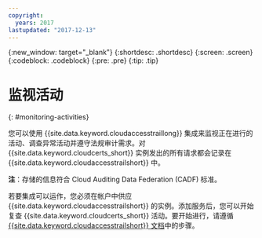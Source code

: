 ```yaml
---
copyright:
  years: 2017
lastupdated: "2017-12-13"
---
```

{:new_window: target="_blank"}
{:shortdesc: .shortdesc}
{:screen: .screen}
{:codeblock: .codeblock}
{:pre: .pre}
{:tip: .tip}

# 监视活动
{: #monitoring-activities}

您可以使用 {{site.data.keyword.cloudaccesstraillong}} 集成来监视正在进行的活动、调查异常活动并遵守法规审计需求。对 {{site.data.keyword.cloudcerts_short}} 实例发出的所有请求都会记录在 {{site.data.keyword.cloudaccesstrailshort}} 中。

**注**：存储的信息符合 Cloud Auditing Data Federation (CADF) 标准。

若要集成可以运作，您必须在帐户中供应 {{site.data.keyword.cloudaccesstrailshort}} 的实例。添加服务后，您可以开始复查 {{site.data.keyword.cloudcerts_short}} 活动。要开始进行，请遵循 [{{site.data.keyword.cloudaccesstrailshort}} 文档](../cloud-activity-tracker/index.html#getting-started-with-cla)中的步骤。

